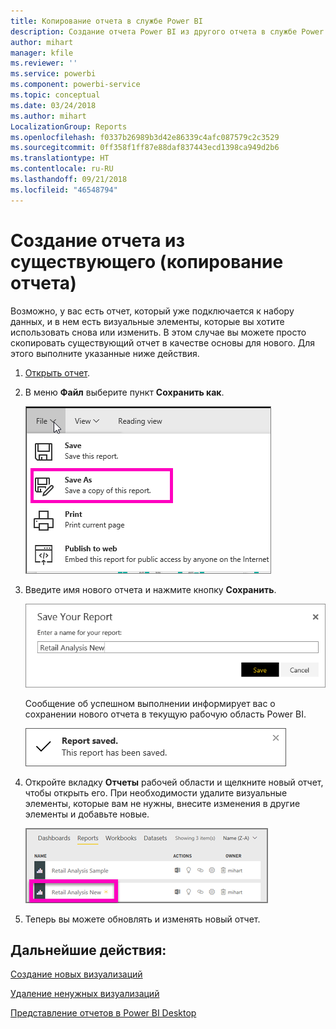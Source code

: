 ```yaml
---
title: Копирование отчета в службе Power BI
description: Создание отчета Power BI из другого отчета в службе Power BI.
author: mihart
manager: kfile
ms.reviewer: ''
ms.service: powerbi
ms.component: powerbi-service
ms.topic: conceptual
ms.date: 03/24/2018
ms.author: mihart
LocalizationGroup: Reports
ms.openlocfilehash: f0337b26989b3d42e86339c4afc087579c2c3529
ms.sourcegitcommit: 0ff358f1ff87e88daf837443ecd1398ca949d2b6
ms.translationtype: HT
ms.contentlocale: ru-RU
ms.lasthandoff: 09/21/2018
ms.locfileid: "46548794"
---
```

# <a name="create-a-new-report-from-an-existing-report-copy-a-report"></a>Создание отчета из существующего (копирование отчета)
Возможно, у вас есть отчет, который уже подключается к набору данных, и в нем есть визуальные элементы, которые вы хотите использовать снова или изменить.  В этом случае вы можете просто скопировать существующий отчет в качестве основы для нового.  Для этого выполните указанные ниже действия.

1. [Открыть отчет](consumer/end-user-report-open.md).
2. В меню **Файл** выберите пункт **Сохранить как**.
   
   ![](media/power-bi-report-copy/powerbi-save-as.png)
3. Введите имя нового отчета и нажмите кнопку **Сохранить**.
   
   ![](media/power-bi-report-copy/savereport.png)
   
   Сообщение об успешном выполнении информирует вас о сохранении нового отчета в текущую рабочую область Power BI.
   
   ![](media/power-bi-report-copy/savesuccess1.png)
4. Откройте вкладку **Отчеты** рабочей области и щелкните новый отчет, чтобы открыть его. При необходимости удалите визуальные элементы, которые вам не нужны, внесите изменения в другие элементы и добавьте новые.
   
   ![](media/power-bi-report-copy/power-bi-workspace.png)
5. Теперь вы можете обновлять и изменять новый отчет.

## <a name="next-steps"></a>Дальнейшие действия:
[Создание новых визуализаций](visuals/power-bi-report-add-visualizations-ii.md)

[Удаление ненужных визуализаций](consumer/end-user-delete.md)

[Представление отчетов в Power BI Desktop](desktop-report-view.md)
